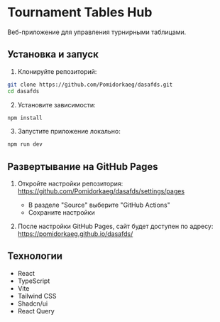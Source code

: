 # Tournament Tables Hub

Веб-приложение для управления турнирными таблицами.

## Установка и запуск

1. Клонируйте репозиторий:
```bash
git clone https://github.com/Pomidorkaeg/dasafds.git
cd dasafds
```

2. Установите зависимости:
```bash
npm install
```

3. Запустите приложение локально:
```bash
npm run dev
```

## Развертывание на GitHub Pages

1. Откройте настройки репозитория: https://github.com/Pomidorkaeg/dasafds/settings/pages
   - В разделе "Source" выберите "GitHub Actions"
   - Сохраните настройки

2. После настройки GitHub Pages, сайт будет доступен по адресу:
   https://pomidorkaeg.github.io/dasafds/

## Технологии

- React
- TypeScript
- Vite
- Tailwind CSS
- Shadcn/ui
- React Query